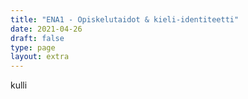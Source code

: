 ```yaml
---
title: "ENA1 - Opiskelutaidot & kieli-identiteetti"
date: 2021-04-26
draft: false
type: page
layout: extra
---
```


kulli